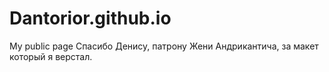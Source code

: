 # Dantorior.github.io
My public page
Спасибо Денису, патрону Жени Андрикантича, за макет который я верстал.